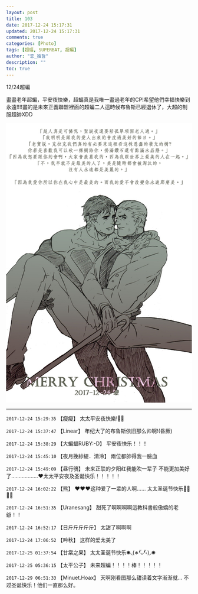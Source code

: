 ```yaml
---
layout: post
title: 103
date: 2017-12-24 15:17:31
updated: 2017-12-24 15:17:31
comments: true
categories: [Photo]
tags: [超蝠, SUPERBAT, 超蝙]
author: "恋_独哲"
description: ""
toc: true
---
```


<p>12/24超蝙</p> 
<p>畫畫老年超蝙，平安夜快樂，超蝙真是我唯一畫過老年的CP!希望他們幸福快樂到永遠!!!!畫的是未來正義聯盟裡面的超蝙二人這時候布魯斯已經退休了，大超的制服超帥XDD<br /></p>

![](https://raw.githubusercontent.com/alicewish/maple50821/master/img_YW5MWVN1NEpoZFc3Rmk3c3NJN0hIbDYxcHMxMHBma3BwQXFJS25GanRGQy91ZVFtaUhDMlV3PT0.jpg)

---

`2017-12-24 15:29:35` 【癡癡】 太太平安夜快樂!🎄🔔

`2017-12-24 15:37:47` 【Linear】 年纪大了的布鲁斯依旧那么帅啊!(昏厥)

`2017-12-24 15:38:29` 【大蝙蝠RUBY:-D】 平安夜快乐！！！

`2017-12-24 15:45:10` 【夜月挽紗緹．清泠】 兩位都帥得我一臉血

`2017-12-24 15:49:09` 【昼行鴞】 未来正联的夕阳红我能吹一辈子 不能更加美好了………………❤️太太平安夜及圣诞快乐！！！！！

`2017-12-24 16:02:22` 【熊】 ❤❤❤这种爱了一辈的人啊…… 太太圣诞节快乐🎄🎄🎄🎄

`2017-12-24 16:51:35` 【Uranesang】 甜死了啊啊啊啊這教科書般傲嬌的老爺！！

`2017-12-24 16:52:17` 【日斤斤斤斤斤】 太甜了啊啊啊

`2017-12-24 17:06:52` 【吟秋】 这样的爱太美了

`2017-12-25 01:37:54` 【甘棠之果】 太太圣诞节快乐✺◟(∗❛ัᴗ❛ั∗)◞✺

`2017-12-25 05:36:15` 【太平公子】 未来超蝙！！！！棒！！！！！

`2017-12-29 06:51:33` 【Minuet.Hoax】 天啊刚看图那么甜读着文字渐渐就… 不过圣诞快乐！他们一直那么好。
